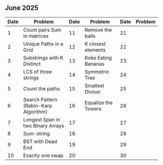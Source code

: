 ## June 2025

| Date | Problem                               | Date | Problem             | Date | Problem |
| ---- | ------------------------------------- | ---- | ------------------- | ---- | ------- |
| 1    | Count pairs Sum in matrices           | 11   | Remove the balls    | 21   |         |
| 2    | Unique Paths in a Grid                | 12   | K closest elements  | 22   |         |
| 3    | Substrings with K Distinct            | 13   | Koko Eating Bananas | 23   |         |
| 4    | LCS of three strings                  | 14   | Symmetric Tree      | 24   |         |
| 5    | Count the paths                       | 15   | Smallest Divisor    | 25   |         |
| 6    | Search Pattern (Rabin-Karp Algorithm) | 16   | Equalize the Towers | 26   |         |
| 7    | Longest Span in two Binary Arrays     | 17   |                     | 27   |         |
| 8    | Sum-string                            | 18   |                     | 28   |         |
| 9    | BST with Dead End                     | 19   |                     | 29   |         |
| 10   | Exactly one swap                      | 20   |                     | 30   |         |
